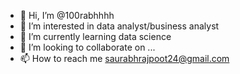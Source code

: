 - 👋 Hi, I’m @100rabhhhh
- 👀 I’m interested in data analyst/business analyst
- 🌱 I’m currently learning data science
- 💞️ I’m looking to collaborate on ...
- 📫 How to reach me saurabhrajpoot24@gmail.com

<!---
100rabhhhh/100rabhhhh is a ✨ special ✨ repository because its `README.md` (this file) appears on your GitHub profile.
You can click the Preview link to take a look at your changes.
--->
